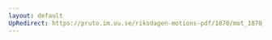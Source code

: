 ```yaml
---
layout: default
UpRedirect: https://pruto.im.uu.se/riksdagen-motions-pdf/1870/mot_1870__ak__20/mot_1870__ak__20-002.pdf
---
```

